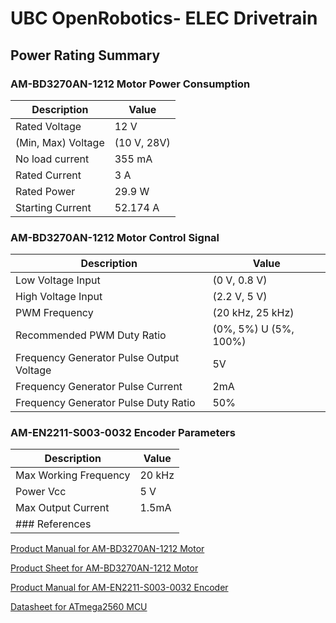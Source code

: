 # UBC OpenRobotics- ELEC Drivetrain

## Power Rating Summary
### AM-BD3270AN-1212 Motor Power Consumption
| Description | Value |
| --- | --- |
| Rated Voltage  | 12 V |
| (Min, Max) Voltage  | (10 V, 28V) |  
| No load current| 355 mA|
|Rated Current| 3 A|
|Rated Power| 29.9 W|
|Starting Current| 52.174 A |
### AM-BD3270AN-1212 Motor Control Signal
| Description | Value |
| --- | --- |
| Low Voltage Input  | (0 V, 0.8 V)|
| High Voltage Input  | (2.2 V, 5 V)|
| PWM Frequency | (20 kHz, 25 kHz) |
| Recommended PWM Duty Ratio| (0%, 5%) U (5%, 100%)|
| Frequency Generator Pulse Output Voltage| 5V|
| Frequency Generator Pulse Current| 2mA|
| Frequency Generator Pulse Duty Ratio| 50%|

### AM-EN2211-S003-0032 Encoder Parameters
| Description | Value |
| --- | --- |
| Max Working Frequency | 20 kHz|
| Power Vcc |  5 V|
| Max Output Current| 1.5mA|
### References |
[Product Manual for AM-BD3270AN-1212 Motor ](https://drive.google.com/file/d/127hUP0laDbIMEsZlSjKAdmyggv5-bdQt/view?usp=sharing)

[Product Sheet for AM-BD3270AN-1212 Motor ](https://assunmotor.com/upload/2020/12/14/AM-BD3270AN.pdf)

[Product Manual for AM-EN2211-S003-0032 Encoder](https://drive.google.com/file/d/1TwH5kaLJnqYgKdwhgoz-1PcJZo3J1Jjw/view?usp=sharing)

[Datasheet for ATmega2560 MCU](https://drive.google.com/file/d/1LqwjEczHJ5k6KgwA2kvDhqcOdoVWJTK8/view?usp=sharing) 


